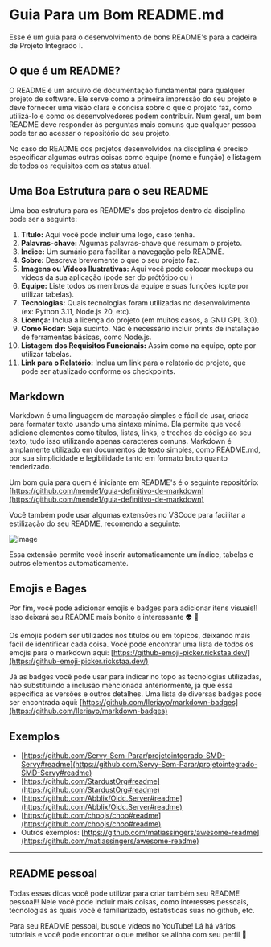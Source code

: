 # Guia Para um Bom README.md

Esse é um guia para o desenvolvimento de bons README's para a cadeira de Projeto Integrado I.

## O que é um README?

O README é um arquivo de documentação fundamental para qualquer projeto de software. Ele serve como a primeira impressão do seu projeto e deve fornecer uma visão clara e concisa sobre o que o projeto faz, como utilizá-lo e como os desenvolvedores podem contribuir. Num geral, um bom README deve responder às perguntas mais comuns que qualquer pessoa pode ter ao acessar o repositório do seu projeto.

No caso do README dos projetos desenvolvidos na disciplina é preciso especificar algumas outras coisas como equipe (nome e função) e listagem de todos os requisitos com os status atual.

## Uma Boa Estrutura para o seu README

Uma boa estrutura para os README's dos projetos dentro da disciplina pode ser a seguinte:

1. **Título:** Aqui você pode incluir uma logo, caso tenha.
2. **Palavras-chave:** Algumas palavras-chave que resumam o projeto.
3. **Índice:** Um sumário para facilitar a navegação pelo README.
4. **Sobre:** Descreva brevemente o que o seu projeto faz.
5. **Imagens ou Vídeos Ilustrativas:** Aqui você pode colocar mockups ou vídeos da sua aplicação (pode ser do prótótipo ou )
6. **Equipe:** Liste todos os membros da equipe e suas funções (opte por utilizar tabelas).
7. **Tecnologias:** Quais tecnologias foram utilizadas no desenvolvimento (ex: Python 3.11, Node.js 20, etc).
8. **Licença:** Inclua a licença do projeto (em muitos casos, a GNU GPL 3.0).
9. **Como Rodar:** Seja sucinto. Não é necessário incluir prints de instalação de ferramentas básicas, como Node.js.
10. **Listagem dos Requisitos Funcionais:** Assim como na equipe, opte por utilizar tabelas.
11. **Link para o Relatório:** Inclua um link para o relatório do projeto, que pode ser atualizado conforme os checkpoints.

## Markdown

Markdown é uma linguagem de marcação simples e fácil de usar, criada para formatar texto usando uma sintaxe mínima. Ela permite que você adicione elementos como títulos, listas, links, e trechos de código ao seu texto, tudo isso utilizando apenas caracteres comuns. Markdown é amplamente utilizado em documentos de texto simples, como README.md, por sua simplicidade e legibilidade tanto em formato bruto quanto renderizado.

Um bom guia para quem é iniciante em README's é o seguinte repositório: [https://github.com/mende1/guia-definitivo-de-markdown](https://github.com/mende1/guia-definitivo-de-markdown)

Você também pode usar algumas extensões no VSCode para facilitar a estilização do seu README, recomendo a seguinte:

![image](https://github.com/user-attachments/assets/a41c4b82-827f-45f7-8f22-d75496b21339)

Essa extensão permite você inserir automaticamente um índice, tabelas e outros elementos automaticamente.

## Emojis e Bages 

Por fim, você pode adicionar emojis e badges para adicionar itens visuais!! Isso deixará seu README mais bonito e interessante :alien: :dizzy:

Os emojis podem ser utilizados nos títulos ou em tópicos, deixando mais fácil de identificar cada coisa. Você pode encontrar uma lista de todos os emojis para o markdown aqui: [https://github-emoji-picker.rickstaa.dev/](https://github-emoji-picker.rickstaa.dev/)

Já as badges você pode usar para indicar no topo as tecnologias utilizadas, não substituindo a inclusão mencionada anteriormente, já que essa especifica as versões e outros detalhes. Uma lista de diversas badges pode ser encontrada aqui: [https://github.com/Ileriayo/markdown-badges](https://github.com/Ileriayo/markdown-badges)

## Exemplos

- [https://github.com/Servy-Sem-Parar/projetointegrado-SMD-Servy#readme](https://github.com/Servy-Sem-Parar/projetointegrado-SMD-Servy#readme)
- [https://github.com/StardustOrg#readme](https://github.com/StardustOrg#readme)
- [https://github.com/Abblix/Oidc.Server#readme](https://github.com/Abblix/Oidc.Server#readme)
- [https://github.com/choojs/choo#readme](https://github.com/choojs/choo#readme)
- Outros exemplos: [https://github.com/matiassingers/awesome-readme](https://github.com/matiassingers/awesome-readme)

---

## README pessoal
Todas essas dicas você pode utilizar para criar também seu README pessoal!! Nele você pode incluir mais coisas, como interesses pessoais, tecnologias as quais você é familiarizado, estatísticas suas no github, etc. 

Para seu README pessoal, busque vídeos no YouTube! Lá há vários tutoriais e você pode encontrar o que melhor se alinha com seu perfil :dizzy:
